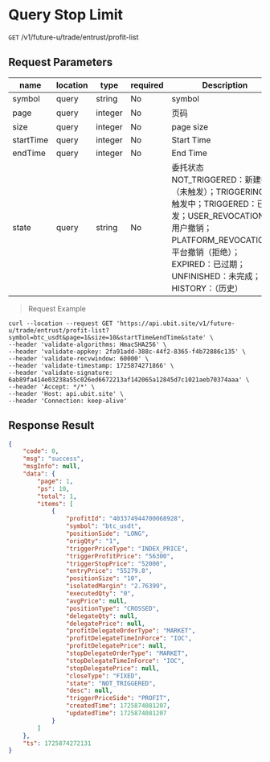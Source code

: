 # Query Stop Limit

`GET` /v1/future-u/trade/entrust/profit-list

## Request Parameters

| name        | location    | type      | required | Description                                                                                                                                                  |
|-----------|-------|---------|----|-----------------------------------------------------------------------------------------------------------------------------------------------------|
| symbol    | query | string  | No  | symbol                                                                                                                                                 |
| page      | query | integer | No  | 页码                                                                                                                                                  |
| size      | query | integer | No  | page size                                                                                                                                                 |
| startTime | query | integer | No  | Start Time                                                                                                                                                |
| endTime   | query | integer | No  | End Time                                                                                                                                                |
| state     | query | string  | No  | 委托状态 NOT_TRIGGERED：新建委托（未触发）；TRIGGERING：触发中；TRIGGERED：已触发；USER_REVOCATION：用户撤销；PLATFORM_REVOCATION：平台撤销（拒绝）；EXPIRED：已过期；UNFINISHED：未完成；HISTORY：（历史） |

> Request Example

```shell
curl --location --request GET 'https://api.ubit.site/v1/future-u/trade/entrust/profit-list?symbol=btc_usdt&page=1&size=10&startTime&endTime&state' \
--header 'validate-algorithms: HmacSHA256' \
--header 'validate-appkey: 2fa91add-388c-44f2-8365-f4b72886c135' \
--header 'validate-recvwindow: 60000' \
--header 'validate-timestamp: 1725874271866' \
--header 'validate-signature: 6ab89fa414e03238a55c026ed6672213af142065a12845d7c1021aeb70374aaa' \
--header 'Accept: */*' \
--header 'Host: api.ubit.site' \
--header 'Connection: keep-alive'
```

## Response Result

```json
{
    "code": 0,
    "msg": "success",
    "msgInfo": null,
    "data": {
        "page": 1,
        "ps": 10,
        "total": 1,
        "items": [
            {
                "profitId": "403374944700068928",
                "symbol": "btc_usdt",
                "positionSide": "LONG",
                "origQty": "1",
                "triggerPriceType": "INDEX_PRICE",
                "triggerProfitPrice": "56300",
                "triggerStopPrice": "52000",
                "entryPrice": "55279.8",
                "positionSize": "10",
                "isolatedMargin": "2.76399",
                "executedQty": "0",
                "avgPrice": null,
                "positionType": "CROSSED",
                "delegateQty": null,
                "delegatePrice": null,
                "profitDelegateOrderType": "MARKET",
                "profitDelegateTimeInForce": "IOC",
                "profitDelegatePrice": null,
                "stopDelegateOrderType": "MARKET",
                "stopDelegateTimeInForce": "IOC",
                "stopDelegatePrice": null,
                "closeType": "FIXED",
                "state": "NOT_TRIGGERED",
                "desc": null,
                "triggerPriceSide": "PROFIT",
                "createdTime": 1725874081207,
                "updatedTime": 1725874081207
            }
        ]
    },
    "ts": 1725874272131
}
```

